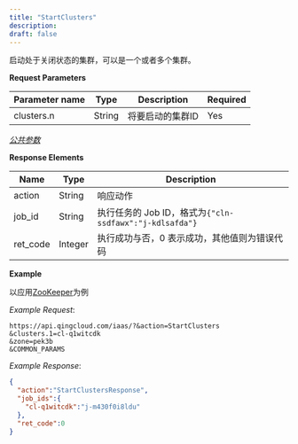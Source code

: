 ```yaml
---
title: "StartClusters"
description: 
draft: false
---
```




启动处于关闭状态的集群，可以是一个或者多个集群。

**Request Parameters**

| Parameter name | Type | Description | Required |
| --- | --- | --- | --- |
| clusters.n | String | 将要启动的集群ID | Yes |

[_公共参数_](../../../parameters/)

**Response Elements**

| Name | Type | Description |
| --- | --- | --- |
| action | String | 响应动作 |
| job_id | String | 执行任务的 Job ID，格式为`{"cln-ssdfawx":"j-kdlsafda"}` |
| ret_code | Integer | 执行成功与否，0 表示成功，其他值则为错误代码 |

**Example**

以应用[ZooKeeper](https://appcenter.qingcloud.com/apps/app-tg3lbp0a/ZooKeeper%20on%20QingCloud)为例

_Example Request_:

```
https://api.qingcloud.com/iaas/?&action=StartClusters
&clusters.1=cl-q1witcdk
&zone=pek3b
&COMMON_PARAMS
```

_Example Response_:

```json
{
  "action":"StartClustersResponse",
  "job_ids":{
    "cl-q1witcdk":"j-m430f0i8ldu"
  },
  "ret_code":0
}
```


